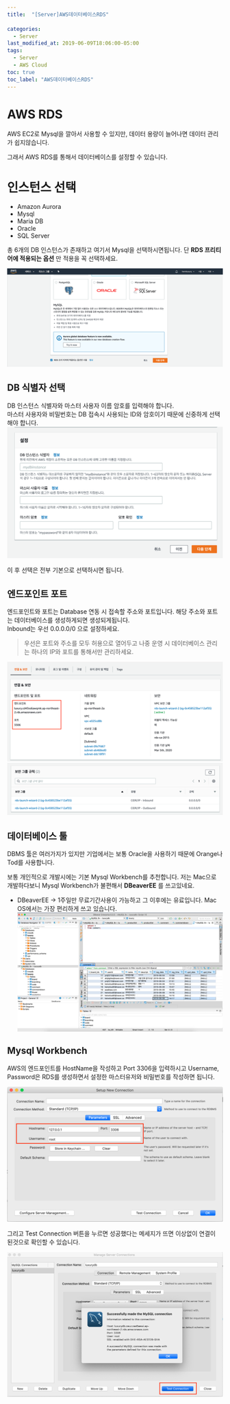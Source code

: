 ```yaml
---
title:  "[Server]AWS데이터베이스RDS"

categories:
  - Server
last_modified_at: 2019-06-09T18:06:00-05:00
tags:
  - Server
  - AWS Cloud
toc: true
toc_label: "AWS데이터베이스RDS"
---
```


# AWS RDS
AWS EC2로 Mysql을 깔아서 사용할 수 있지만, 데이터 용량이 늘어나면 데이터 관리가 쉽지않습니다.

그래서 AWS RDS를 통해서 데이터베이스를 설정할 수 있습니다.

# 인스턴스 선택

* Amazon Aurora
* Mysql
* Maria DB
* Oracle
* SQL Server

총 6개의 DB 인스턴스가 존재하고 여기서 Mysql을 선택하시면됩니다. 단 **RDS 프리티어에 적용되는 옵션** 만 적용을 꼭 선택하세요.

![Image Alt 텍스트](/assets/img/web/rds_1.png)

## DB 식별자 선택
DB 인스턴스 식별자와 마스터 사용자 이름 암호를 입력해야 합니다.  
마스터 사용자와 비밀번호는 DB 접속시 사용되는 ID와 암호이기 때문에 신중하게 선택해야 합니다.
![Image Alt 텍스트](/assets/img/web/rds_2.png)

이 후 선택은 전부 기본으로 선택하시면 됩니다.

## 엔드포인트 포트
엔드포인트와 포트는 Database 연동 시 접속할 주소와 포트입니다. 해당 주소와 포트는 데이터베이스를 생성하게되면 생성되게됩니다.  
Inbound는 우선 0.0.0.0/0 으로 설정하세요.

> 우선은 포트와 주소를 모두 허용으로 열어두고 나중 운영 시 데이터베이스 관리는 하나의 IP와 포트를 통해서만 관리하세요.

![Image Alt 텍스트](/assets/img/web/rds_3.png)
![Image Alt 텍스트](/assets/img/web/rds_4.png)

## 데이터베이스 툴
DBMS 툴은 여러가지가 있지만 기업에서는 보통 Oracle을 사용하기 때문에 Orange나 Tod를 사용합니다.  

보통 개인적으로 개발시에는 기본 Mysql Workbench를 추천합니다.
저는 Mac으로 개발하다보니 Mysql Workbench가 불편해서 **DBeaverEE** 를 쓰고있네요.

* DBeaverEE
-> 1주일만 무료기간사용이 가능하고 그 이후에는 유료입니다. Mac OS에서는 가장 편리하게 쓰고 있습니다.
![Image Alt 텍스트](/assets/img/web/rds_6.png)

## Mysql Workbench
AWS의 엔드포인트를 HostName을 작성하고 Port 3306을 입력하시고 Username, Password은 RDS를 생성하면서 설정한 마스터유저와 비밀번호를 작성하면 됩니다.

![Image Alt 텍스트](/assets/img/web/rds_5.png)

그리고 Test Connection 버튼을 누르면 성공했다는 메세지가 뜨면 이상없이 연결이 된것으로 확인할 수 있습니다.

![Image Alt 텍스트](/assets/img/web/rds_7.png)
